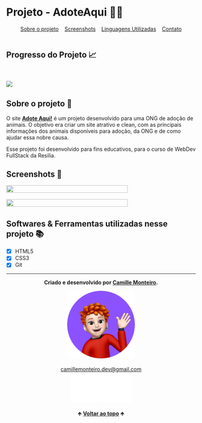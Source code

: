 # Projeto - AdoteAqui 🐶🐱


<div id="inicio" align=center>
  <a href="#sobre">Sobre o projeto</a>&nbsp;&nbsp;&nbsp;
  <a href="screenshots">Screenshots</a>&nbsp;&nbsp;&nbsp;
  <a href="#linguagens">Linguagens Utilizadas</a>&nbsp;&nbsp;&nbsp;
  <a href="#contato">Contato</a> 
</div><br>

<h2>Progresso do Projeto 📈</h2><br>

<img src="https://img.shields.io/badge/Status-Conclu%C3%ADdo%20%2F%20Finalizado-sucesso?style=for-the-badge&logo=cachet" height="30em"><br>

<h2 id="sobre">Sobre o projeto 🔎</h2>
<p> O site <strong><a href="https://camimonteiro.github.io/Project_AdoteAqui/">Adote Aqui!</a></strong> é um projeto desenvolvido para uma ONG de adoção de animais. O objetivo era criar um site atrativo e clean, com as principais informações dos animais disponíveis para adoção, da ONG e de como ajudar essa nobre causa. 

Esse projeto foi desenvolvido para fins educativos, para o curso de WebDev FullStack da Resilia.</p>

<h2 id="screenshots">Screenshots 📸</h2>

<img src="https://github.com/camimonteiro/Project_AdoteAqui/blob/main/Imagens/Projeto%20Adote%20Aqui_Camille%20Monteiro.png?raw=true" width="80%" height="50%"><br>

<img src="https://github.com/camimonteiro/Project_AdoteAqui/blob/main/Imagens/Adote%20Aqui%20-%20Screenshot.gif?raw=true" width="80%" height="50%"><br>


<h2 id="linguagens">Softwares & Ferramentas utilizadas nesse projeto 📚</h2>

- [x] HTML5
- [x] CSS3
- [x] Git

<hr>

<div id="contato" align="center">

  **Criado e desenvolvido por [Camille Monteiro](https://www.linkedin.com/in/camillemonteiro/).**
  
 <div align="center">
   <img src="https://raw.githubusercontent.com/camimonteiro/Project_App_MyBookcase/main/img/Memoji%20-%20Camille_redondo_oi.png" height="180em"><br><br>
   <a href="mailto:camillemonteiro.dev@gmail.com">camillemonteiro.dev@gmail.com</a><br>
   <a href="https://github.com/camimonteiro" target="_blank"><img src="https://raw.githubusercontent.com/camimonteiro/Game_SaidaEscarlate/main/Images/GitHubwhite.png" height="80em" title="GitHub de Camille"></a>
   <a href="https://www.linkedin.com/in/camillemonteiro/" target="_blank"><img src="https://raw.githubusercontent.com/camimonteiro/Game_SaidaEscarlate/main/Images/LinkedInWhite.png" height="80em" title="LinkedIn de Camille"></a>
  </div>
</div>

<br>

<div align="center">
  &#129145;&nbsp;<a href="#inicio"><strong>Voltar ao topo</strong></a>&nbsp;&#129145;
</div>
